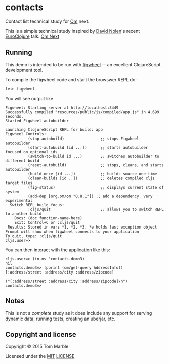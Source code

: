 # contacts

Contact list technical study for [Om](https://github.com/omcljs/om) next.

This is a simple technical study inspired by
[David Nolen](http://swannodette.github.io/)'s
recent
[EuroClojure](https://twitter.com/swannodette/status/618455025002631168)
talk:
[Om Next](https://www.youtube.com/watch?v=ByNs9TG30E8)

## Running

This demo is intended to be run with [figwheel](https://github.com/bhauman/lein-figwheel) -- an excellent ClojureScript development tool.

To compile the figwheel code and start the browswer REPL do:

    lein figwheel

You will see output like

````
Figwheel: Starting server at http://localhost:3449
Successfully compiled "resources/public/js/compiled/app.js" in 4.699 seconds.
Started Figwheel autobuilder

Launching ClojureScript REPL for build: app
Figwheel Controls:
          (stop-autobuild)                ;; stops Figwheel autobuilder
          (start-autobuild [id ...])      ;; starts autobuilder focused on optional ids
          (switch-to-build id ...)        ;; switches autobuilder to different build
          (reset-autobuild)               ;; stops, cleans, and starts autobuilder
          (build-once [id ...])           ;; builds source one time
          (clean-builds [id ..])          ;; deletes compiled cljs target files
          (fig-status)                    ;; displays current state of system
          (add-dep [org.om/om "0.8.1"]) ;; add a dependency. very experimental
  Switch REPL build focus:
          :cljs/quit                      ;; allows you to switch REPL to another build
    Docs: (doc function-name-here)
    Exit: Control+C or :cljs/quit
 Results: Stored in vars *1, *2, *3, *e holds last exception object
Prompt will show when figwheel connects to your application
To quit, type: :cljs/quit
cljs.user=>
````

You can then interact with the application like this:
````
cljs.user=> (in-ns 'contacts.demo3)
nil
contacts.demo3=> (pprint (om/get-query AddressInfo))
[:address/street :address/city :address/zipcode]

("[:address/street :address/city :address/zipcode]\n")
contacts.demo3=>
````

## Notes

This is not a *complete* study as it does include any support
for serving dynamic data, running tests, creating an uberjar, etc.

## Copyright and license

Copyright © 2015 Tom Marble

Licensed under the [MIT](http://opensource.org/licenses/MIT) [LICENSE](LICENSE)

